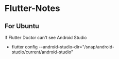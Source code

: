 # Flutter-Notes
## For Ubuntu

If Flutter Doctor can't see Android Studio
* flutter config --android-studio-dir="/snap/android-studio/current/android-studio"
